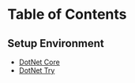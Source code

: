 # Table of Contents

## Setup Environment

* [DotNet Core](setup/dotnet-core.md)
* [DotNet Try](setup/dotnet-try.md)


